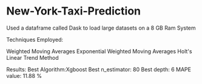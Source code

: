 # New-York-Taxi-Prediction

Used a dataframe called Dask to load large datasets on a 8 GB Ram System

Techniques Employed:

Weighted Moving Averages
Exponential Weighted Moving Averages
Holt's Linear Trend Method

Results:
Best Algorithm:Xgboost Best n_estimator: 80 Best depth: 6 MAPE value: 11.88 %
